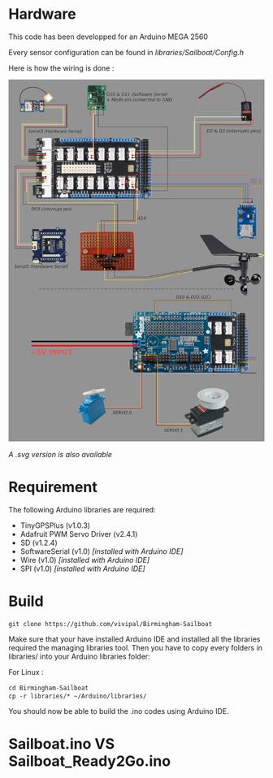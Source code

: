 # Hardware

This code has been developped for an Arduino MEGA 2560

Every sensor configuration can be found in *libraries/Sailboat/Config.h*

Here is how the wiring is done :

![Wiring Diagram](images/wiring_diagram.png)

*A .svg version is also available*

# Requirement

The following Arduino libraries are required:
- TinyGPSPlus (v1.0.3)
- Adafruit PWM Servo Driver (v2.4.1)
- SD (v1.2.4)
- SoftwareSerial (v1.0) *[installed with Arduino IDE]*
- Wire (v1.0) *[installed with Arduino IDE]*
- SPI (v1.0) *[installed with Arduino IDE]*




# Build

```
git clone https://github.com/vivipal/Birmingham-Sailboat
```

Make sure that your have installed Arduino IDE and installed all the libraries required the managing libraries tool. Then you have to copy every folders in libraries/ into your Arduino libraries folder:

For Linux :
```console
cd Birmingham-Sailboat
cp -r libraries/* ~/Arduino/libraries/
```

You should now be able to build the .ino codes using Arduino IDE.

# Sailboat.ino VS Sailboat_Ready2Go.ino
